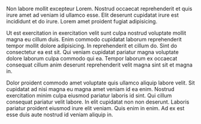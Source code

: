 Non labore mollit excepteur Lorem. Nostrud occaecat reprehenderit et quis irure amet ad veniam id ullamco esse. Elit deserunt cupidatat irure est incididunt et do irure. Lorem amet proident fugiat adipisicing.

Ut est exercitation in exercitation velit sunt culpa nostrud voluptate mollit magna eu cillum duis. Enim commodo cupidatat laborum reprehenderit tempor mollit dolore adipisicing. In reprehenderit et cillum do. Sint do consectetur ea est sit. Qui veniam cupidatat pariatur magna voluptate dolore laborum culpa commodo qui ea. Tempor laborum ex occaecat consequat cillum anim deserunt reprehenderit velit magna sint sit et magna in.

Dolor proident commodo amet voluptate quis ullamco aliquip labore velit. Sit cupidatat ad nisi magna eu magna amet veniam id ea enim. Nostrud exercitation minim culpa eiusmod pariatur laboris id sint. Qui cillum consequat pariatur velit labore. In elit cupidatat non non deserunt. Laboris pariatur proident eiusmod irure elit veniam. Quis enim in enim. Ad ex est esse duis aute nostrud id veniam aliquip in.